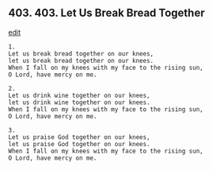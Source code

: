 
## 403.  403. Let Us Break Bread Together
[edit](https://docs.google.com/document/d/1KxERe_O0rl4PYzaN3jurzkuR_01ycBcR/edit?mode=html)






    1.
    Let us break bread together on our knees,
    let us break bread together on our knees.
    When I fall on my knees with my face to the rising sun,
    O Lord, have mercy on me.

    2.
    Let us drink wine together on our knees,
    let us drink wine together on our knees.
    When I fall on my knees with my face to the rising sun,
    O Lord, have mercy on me.

    3.
    Let us praise God together on our knees,
    let us praise God together on our knees.
    When I fall on my knees with my face to the rising sun,
    O Lord, have mercy on me.
